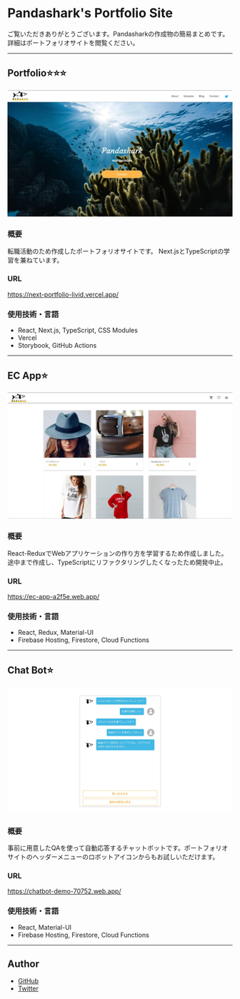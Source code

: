 # Pandashark's Portfolio Site

ご覧いただきありがとうございます。Pandasharkの作成物の簡易まとめです。詳細はポートフォリオサイトを閲覧ください。

---
## Portfolio:star::star::star:

![portfolio-eyecatch](./public/img/samples/portfolio-eyecatch.webp)

### 概要

転職活動のため作成したポートフォリオサイトです。  Next.jsとTypeScriptの学習を兼ねています。

### URL

https://next-portfolio-livid.vercel.app/

### 使用技術・言語

- React, Next.js, TypeScript, CSS Modules
- Vercel
- Storybook, GitHub Actions

---
## EC App:star:

![ec-app-eyecatch](./public/img/samples/ec-app-eyecatch.webp)
### 概要

React-ReduxでWebアプリケーションの作り方を学習するため作成しました。  途中まで作成し、TypeScriptにリファクタリングしたくなったため開発中止。

### URL

https://ec-app-a2f5e.web.app/

### 使用技術・言語

- React, Redux, Material-UI
- Firebase Hosting, Firestore, Cloud Functions

---

## Chat Bot:star:

![chat-bot-eyecatch](./public/img/samples/chat-bot-eyecatch.webp)
### 概要

事前に用意したQAを使って自動応答するチャットボットです。ポートフォリオサイトのヘッダーメニューのロボットアイコンからもお試しいただけます。

### URL

https://chatbot-demo-70752.web.app/

### 使用技術・言語

- React, Material-UI
- Firebase Hosting, Firestore, Cloud Functions

---

## Author

- [GitHub](https://github.com/x7ddf74479jn5)
- [Twitter](https://twitter.com/pandashark6)
